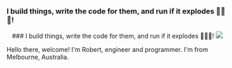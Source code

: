 ### I build things, write the code for them, and run if it explodes 🚀💥💥! 

<!--
**kochie/kochie** is a ✨ _special_ ✨ repository because its `README.md` (this file) appears on your GitHub profile.

Here are some ideas to get you started:

- 🔭 I’m currently working on ...
- 🌱 I’m currently learning ...
- 👯 I’m looking to collaborate on ...
- 🤔 I’m looking for help with ...
- 💬 Ask me about ...
- 📫 How to reach me: ...
- 😄 Pronouns: ...
- ⚡ Fun fact: ...
-->

<p align="center">
 ### I build things, write the code for them, and run if it explodes 🚀💥💥! 
 <img style="margin: 0 auto;" src="https://media.giphy.com/media/xT5LMw3kV3oopaAmWY/giphy.gif"></img>
</p>
Hello there, welcome! I'm Robert, engineer and programmer. I'm from Melbourne, Australia.
